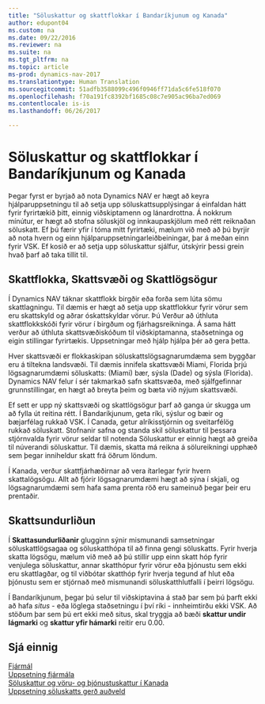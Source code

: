 ```yaml
---
title: "Söluskattur og skattflokkar í Bandaríkjunum og Kanada"
author: edupont04
ms.custom: na
ms.date: 09/22/2016
ms.reviewer: na
ms.suite: na
ms.tgt_pltfrm: na
ms.topic: article
ms-prod: dynamics-nav-2017
ms.translationtype: Human Translation
ms.sourcegitcommit: 51adfb3588099c496f0946ff71da5c6fe518f070
ms.openlocfilehash: f70a191fc8392bf1685c08c7e905ac96ba7ed069
ms.contentlocale: is-is
ms.lasthandoff: 06/26/2017

---
```


# <a name="sales-tax-and-tax-groups-in-the-us-and-canada"></a>Söluskattur og skattflokkar í Bandaríkjunum og Kanada
Þegar fyrst er byrjað að nota Dynamics NAV er hægt að keyra hjálparuppsetningu til að setja upp söluskattsupplýsingar á einfaldan hátt fyrir fyrirtækið þitt, einnig viðskiptamenn og lánardrottna. Á nokkrum mínútur, er hægt að stofna söluskjöl og innkaupaskjölum með rétt reiknaðan söluskatt.
Ef þú færir yfir í tóma mitt fyrirtæki, mælum við með að þú byrjir að nota hvern og einn hjálparuppsetningarleiðbeiningar, þar á meðan einn fyrir VSK. Ef kosið er að setja upp söluskattur sjálfur, útskýrir þessi grein hvað þarf að taka tillit til.  

## <a name="tax-groups-tax-areas-and-tax-jurisdictions"></a>Skattflokka, Skattsvæði og Skattlögsögur
Í Dynamics NAV táknar skattflokk birgðir eða forða sem lúta sömu skattlagningu. Til dæmis er hægt að setja upp skattflokkur fyrir vörur sem eru skattskyld og aðrar óskattskyldar vörur. Þú Verður að úthluta skattflokkskóði fyrir vörur í birgðum og fjárhagsreikninga. Á sama hátt verður að úthluta skattsvæðiskóðum til viðskiptamanna, staðsetninga og eigin stillingar fyrirtækis. Uppsetningar með hjálp hjálpa þér að gera þetta.  

Hver skattsvæði er flokkaskipan söluskattslögsagnarumdæma sem byggðar eru á tiltekna landsvæði. Til dæmis innifela skattsvæði Miami, Florida þrjú lögsagnarumdæmi söluskatts: (Miami) bær, sýsla (Dade) og sýsla (Florida). Dynamics NAV felur í sér takmarkað safn skattsvæða, með sjálfgefinnar grunnstillingar, en hægt að breyta þeim og bæta við nýjum skattsvæði.  

Ef sett er upp ný skattsvæði og skattlögsögur þarf að ganga úr skugga um að fylla út reitina rétt. Í Bandaríkjunum, geta ríki, sýslur og bæir og bæjarfélag rukkað VSK. Í Canada, getur alríkisstjórnin og sveitarfélög rukkað söluskatt. Stofnanir safna og standa skil söluskattur til þessara stjórnvalda fyrir vörur seldar til notenda Söluskattur er einnig hægt að greiða til núverandi söluskattur. Til dæmis, skatta má reikna á sölureikningi upphæð sem þegar inniheldur skatt frá öðrum löndum.  

Í Kanada, verður skattfjárhæðirnar að vera ítarlegar fyrir hvern skattalögsögu. Allt að fjórir lögsagnarumdæmi hægt að sýna í skjali, og lögsagnarumdæmi sem hafa sama prenta röð eru sameinuð þegar þeir eru prentaðir.

## <a name="tax-details"></a>Skattsundurliðun
Í **Skattasundurliðanir** glugginn sýnir mismunandi samsetningar söluskattlögsagaa og söluskatthópa til að finna gengi söluskatts. Fyrir hverja skatta lögsögu, mælum við með að þú stillir upp einn skatt hóp fyrir venjulega söluskattur, annar skatthópur fyrir vörur eða þjónustu sem ekki eru skattlagðar, og til viðbótar skatthóp fyrir hverja tegund af hlut eða þjónustu sem er stjórnað með mismunandi söluskatthlutfalli í þeirri lögsögu.  

Í Bandaríkjunum, þegar þú selur til viðskiptavina á stað þar sem þú þarft ekki að hafa *situs* - eða löglega staðsetningu í því ríki - innheimtirðu ekki VSK. Að stöðum þar sem þú ert ekki með situs, skal tryggja að bæði **skattur undir lágmarki** og **skattur yfir hámarki** reitir eru 0.00.  

## <a name="see-also"></a>Sjá einnig
[Fjármál](finance-setup.md)  
[Uppsetning fjármála](finance-setup-setup-finance-setup.md)  
[Söluskattur og vöru- og þjónustuskattur í Kanada](ca-finance-setup-tax.md)  
[Uppsetning söluskatts gerð auðveld](https://madeira.microsoft.com/en-us/blog/sales-tax-setup-made-easy)  

